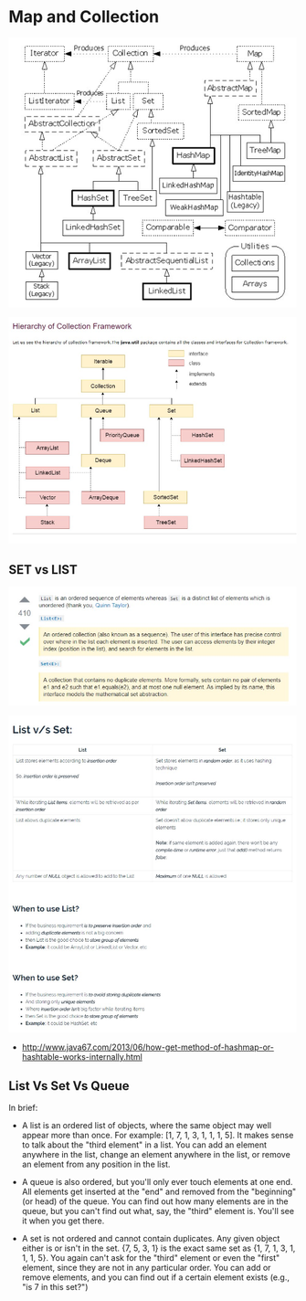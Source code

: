 # Map and Collection

![Exception Hireacrchy](map_and_collection.jpg "map_and_collection.jpg")

![Collection Tree Diagram](collection_tree_diagram.jpg "collection_tree_diagram.jpg")

## SET vs LIST

![Exception Hireacrchy](list_vs_set.jpg "list_vs_set.jpg")

![Exception Hireacrchy](list_vs_set2.jpg "list_vs_set2.jpg")

- <http://www.java67.com/2013/06/how-get-method-of-hashmap-or-hashtable-works-internally.html>

## List Vs Set Vs Queue

In brief:

- A list is an ordered list of objects, where the same object may well appear more than once. For example: [1, 7, 1, 3, 1, 1, 1, 5]. It makes sense to talk about the "third element" in a list. You can add an element anywhere in the list, change an element anywhere in the list, or remove an element from any position in the list.

- A queue is also ordered, but you'll only ever touch elements at one end. All elements get inserted at the "end" and removed from the "beginning" (or head) of the queue. You can find out how many elements are in the queue, but you can't find out what, say, the "third" element is. You'll see it when you get there.

- A set is not ordered and cannot contain duplicates. Any given object either is or isn't in the set. {7, 5, 3, 1} is the exact same set as {1, 7, 1, 3, 1, 1, 1, 5}. You again can't ask for the "third" element or even the "first" element, since they are not in any particular order. You can add or remove elements, and you can find out if a certain element exists (e.g., "is 7 in this set?")
